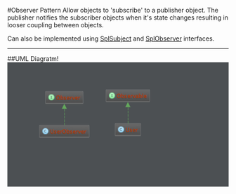 #Observer Pattern
Allow objects to 'subscribe' to a publisher object. The publisher notifies the subscriber objects when it's state changes resulting in looser coupling between objects.

Can also be implemented using [SplSubject][1] and [SplObserver][2] interfaces.

___

##UML Diagratm!
![Observer UML Diagram](UML/uml.png?raw=true)

[1]:http://php.net/manual/en/class.splsubject.php
[2]:http://php.net/manual/en/class.splobserver.php